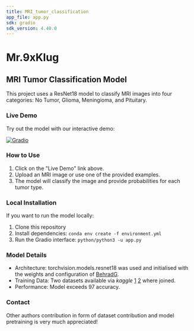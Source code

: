 ```yaml
---
title: MRI_tumor_classification
app_file: app.py
sdk: gradio
sdk_version: 4.40.0
---
```

# Mr.9xKlug

## MRI Tumor Classification Model

This project uses a ResNet18 model to classify MRI images into four categories: No Tumor, Glioma, Meningioma, and Pituitary.

### Live Demo

Try out the model with our interactive demo:

[![Gradio](https://img.shields.io/badge/Gradio-Live%20Demo-blue)](https://fe3d9890bf60d19919.gradio.live)


### How to Use

1. Click on the "Live Demo" link above.
2. Upload an MRI image or use one of the provided examples.
3. The model will classify the image and provide probabilities for each tumor type.

### Local Installation

If you want to run the model locally:

1. Clone this repository
2. Install dependencies: `conda env create -f environment.yml`
3. Run the Gradio interface: `python/python3 -u app.py`

### Model Details

- Architecture: torchvision.models.resnet18 was used and initialised with the weights and configuration of [BehradG](https://huggingface.co/BehradG/resnet-18-finetuned-MRI-Brain/tree/main).
- Training Data: Two datasets available via *kaggle* [1](https://www.kaggle.com/datasets/sartajbhuvaji/brain-tumor-classification-mri) [2](https://www.kaggle.com/datasets/masoudnickparvar/brain-tumor-mri-dataset) where joined.
- Performance: Model exceeds $97%$ accuracy.

### Contact

Other authors contribution in form of dataset contribution and model pretraining is very much appreciated!
